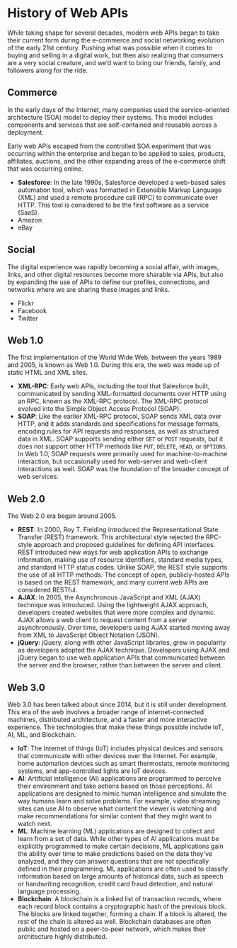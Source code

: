 # History of Web APIs
While taking shape for several decades, modern web APIs began to take their current form during the e-commerce and social networking evolution of the early 21st century. Pushing what was possible when it comes to buying and selling in a digital work, but then also realizing that consumers are a very social creature, and we’d want to bring our friends, family, and followers along for the ride.

## Commerce

In the early days of the Internet, many companies used the service-oriented architecture (SOA) model to deploy their systems.
This model includes components and services that are self-contained and reusable across a deployment.

Early web APIs escaped from the controlled SOA experiment that was occurring within the enterprise and began to be applied to sales, products, affiliates, auctions, and the other expanding areas of the e-commerce shift that was occurring online.

- **Salesforce**: In the late 1990s, Salesforce developed a web-based sales automation tool, which was formatted in Extensible Markup Language (XML) and used a remote procedure call (RPC) to communicate over HTTP. This tool is considered to be the first software as a service (SaaS).
- Amazon
- eBay

## Social
The digital experience was rapidly becoming a social affair, with images, links, and other digital resources become more sharable via APIs, but also by expanding the use of APIs to define our profiles, connections, and networks where we are sharing these images and links.

- Flickr
- Facebook
- Twitter

## Web 1.0

The first implementation of the World Wide Web, between the years 1989 and 2005, is known as Web 1.0.
During this era, the web was made up of static HTML and XML sites.

- **XML-RPC**: Early web APIs, including the tool that Salesforce built, communicated by sending XML-formatted documents over HTTP using an RPC, known as the XML-RPC protocol. The XML-RPC protocol evolved into the Simple Object Access Protocol (SOAP).
- **SOAP**: Like the earlier XML-RPC protocol, SOAP sends XML data over HTTP, and it adds standards and specifications for message formats, encoding rules for API requests and responses, as well as structured data in XML. SOAP supports sending either `GET` or `POST` requests, but it does not support other HTTP methods like `PUT`, `DELETE`, `HEAD`, or `OPTIONS`. In Web 1.0, SOAP requests were primarily used for machine-to-machine interaction, but occasionally used for web-server and web-client interactions as well. SOAP was the foundation of the broader concept of web services.

## Web 2.0

The Web 2.0 era began around 2005.

- **REST**: In 2000, Roy T. Fielding introduced the Representational State Transfer (REST) framework. This architectural style rejected the RPC-style approach and proposed guidelines for defining API interfaces. REST introduced new ways for web application APIs to exchange information, making use of resource identifiers, standard media types, and standard HTTP status codes. Unlike SOAP, the REST style supports the use of all HTTP methods. The concept of open, publicly-hosted APIs is based on the REST framework, and many current web APIs are considered RESTful.
- **AJAX**: In 2005, the Asynchronous JavaScript and XML (AJAX) technique was introduced. Using the lightweight AJAX approach, developers created websites that were more complex and dynamic. AJAX allows a web client to request content from a server asynchronously. Over time, developers using AJAX started moving away from XML to JavaScript Object Notation (JSON).
- **jQuery**: jQuery, along with other JavaScript libraries, grew in popularity as developers adopted the AJAX technique. Developers using AJAX and jQuery began to use web application APIs that communicated between the server and the browser, rather than between the server and client.

## Web 3.0

Web 3.0 has been talked about since 2014, but it is still under development.
This era of the web involves a broader range of internet-connected machines, distributed architecture, and a faster and more interactive experience. The technologies that make these things possible include IoT, AI, ML, and Blockchain.

- **IoT**: The Internet of things (IoT) includes physical devices and sensors that communicate with other devices over the Internet. For example, home automation devices such as smart thermostats, remote monitoring systems, and app-controlled lights are IoT devices.
- **AI**: Artificial intelligence (AI) applications are programmed to perceive their environment and take actions based on those perceptions. AI applications are designed to mimic human intelligence and simulate the way humans learn and solve problems. For example, video streaming sites can use AI to observe what content the viewer is watching and make recommendations for similar content that they might want to watch next.
- **ML**: Machine learning (ML) applications are designed to collect and learn from a set of data. While other types of AI applications must be explicitly programmed to make certain decisions, ML applications gain the ability over time to make predictions based on the data they've analyzed, and they can answer questions that are not specifically defined in their programming. ML applications are often used to classify information based on large amounts of historical data, such as speech or handwriting recognition, credit card fraud detection, and natural language processing.
- **Blockchain**: A blockchain is a linked list of transaction records, where each record block contains a cryptographic hash of the previous block. The blocks are linked together, forming a chain. If a block is altered, the rest of the chain is altered as well. Blockchain databases are often public and hosted on a peer-to-peer network, which makes their architecture highly distributed. 

